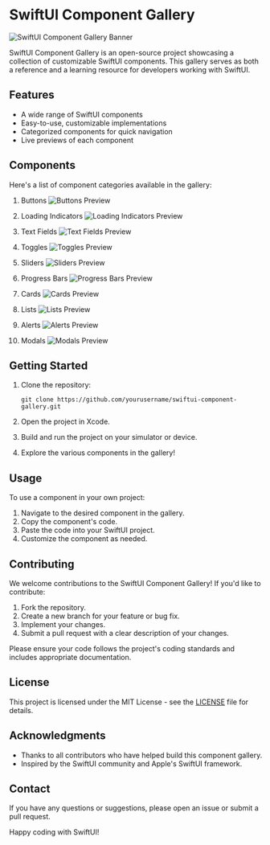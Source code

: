 # SwiftUI Component Gallery

![SwiftUI Component Gallery Banner](path/to/banner-image.png)

SwiftUI Component Gallery is an open-source project showcasing a collection of customizable SwiftUI components. This gallery serves as both a reference and a learning resource for developers working with SwiftUI.

## Features

- A wide range of SwiftUI components
- Easy-to-use, customizable implementations
- Categorized components for quick navigation
- Live previews of each component

## Components

Here's a list of component categories available in the gallery:

1. Buttons
   ![Buttons Preview](path/to/buttons.gif)

2. Loading Indicators
   ![Loading Indicators Preview](path/to/loading-indicators.gif)

3. Text Fields
   ![Text Fields Preview](path/to/text-fields.gif)

4. Toggles
   ![Toggles Preview](path/to/toggles.gif)

5. Sliders
   ![Sliders Preview](path/to/sliders.gif)

6. Progress Bars
   ![Progress Bars Preview](path/to/progress-bars.gif)

7. Cards
   ![Cards Preview](path/to/cards.gif)

8. Lists
   ![Lists Preview](path/to/lists.gif)

9. Alerts
   ![Alerts Preview](path/to/alerts.gif)

10. Modals
    ![Modals Preview](path/to/modals.gif)

## Getting Started

1. Clone the repository:
   ```
   git clone https://github.com/yourusername/swiftui-component-gallery.git
   ```

2. Open the project in Xcode.

3. Build and run the project on your simulator or device.

4. Explore the various components in the gallery!

## Usage

To use a component in your own project:

1. Navigate to the desired component in the gallery.
2. Copy the component's code.
3. Paste the code into your SwiftUI project.
4. Customize the component as needed.

## Contributing

We welcome contributions to the SwiftUI Component Gallery! If you'd like to contribute:

1. Fork the repository.
2. Create a new branch for your feature or bug fix.
3. Implement your changes.
4. Submit a pull request with a clear description of your changes.

Please ensure your code follows the project's coding standards and includes appropriate documentation.

## License

This project is licensed under the MIT License - see the [LICENSE](LICENSE) file for details.

## Acknowledgments

- Thanks to all contributors who have helped build this component gallery.
- Inspired by the SwiftUI community and Apple's SwiftUI framework.

## Contact

If you have any questions or suggestions, please open an issue or submit a pull request.

Happy coding with SwiftUI!